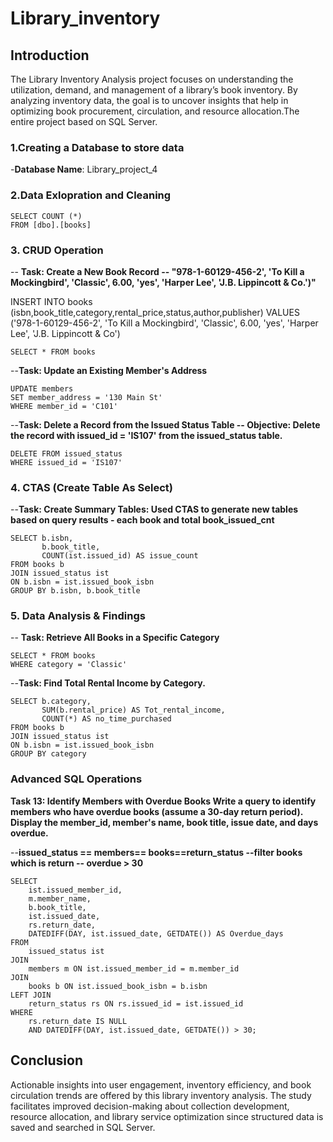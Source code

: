 # Library_inventory

## Introduction

The Library Inventory Analysis project focuses on understanding the utilization, demand, and management of a library’s book inventory. By analyzing inventory data, the goal is to uncover insights that help in optimizing book procurement, circulation, and resource allocation.The entire project based on SQL Server. 

### 1.Creating a Database to store data

-**Database Name**: Library_project_4

### 2.Data Exlopration and Cleaning 
```
SELECT COUNT (*)
FROM [dbo].[books] 
```
### 3. CRUD Operation

-- **Task: Create a New Book Record
-- "978-1-60129-456-2', 'To Kill a Mockingbird', 'Classic', 6.00, 'yes', 'Harper Lee', 'J.B. Lippincott & Co.')"**

INSERT INTO books (isbn,book_title,category,rental_price,status,author,publisher)
VALUES ('978-1-60129-456-2', 'To Kill a Mockingbird', 'Classic', 6.00, 'yes', 'Harper Lee', 'J.B. Lippincott & Co')
```
SELECT * FROM books
```
--**Task: Update an Existing Member's Address**
```
UPDATE members
SET member_address = '130 Main St'
WHERE member_id = 'C101'
```
--**Task: Delete a Record from the Issued Status Table
-- Objective: Delete the record with issued_id = 'IS107' from the issued_status table.**
```
DELETE FROM issued_status
WHERE issued_id = 'IS107'
```
### 4. CTAS (Create Table As Select)

--**Task: Create Summary Tables: Used CTAS to generate new tables based on query results - each book and total book_issued_cnt**
```
SELECT b.isbn, 
	   b.book_title, 
	   COUNT(ist.issued_id) AS issue_count
FROM books b
JOIN issued_status ist
ON b.isbn = ist.issued_book_isbn
GROUP BY b.isbn, b.book_title
```
### 5. Data Analysis & Findings

-- **Task: Retrieve All Books in a Specific Category**
```
SELECT * FROM books
WHERE category = 'Classic'
```
--**Task: Find Total Rental Income by Category.**
```
SELECT b.category,
	   SUM(b.rental_price) AS Tot_rental_income,
	   COUNT(*) AS no_time_purchased
FROM books b
JOIN issued_status ist
ON b.isbn = ist.issued_book_isbn
GROUP BY category
```
### Advanced SQL Operations

**Task 13: Identify Members with Overdue Books
Write a query to identify members who have overdue books (assume a 30-day return period). 
Display the member_id, member's name, book title, issue date, and days overdue.**

--**issued_status == members== books==return_status
--filter books which is return
-- overdue > 30**
```
SELECT 
    ist.issued_member_id,
    m.member_name,
    b.book_title,
    ist.issued_date,
    rs.return_date,
    DATEDIFF(DAY, ist.issued_date, GETDATE()) AS Overdue_days
FROM 
    issued_status ist
JOIN 
    members m ON ist.issued_member_id = m.member_id
JOIN 
    books b ON ist.issued_book_isbn = b.isbn
LEFT JOIN 
    return_status rs ON rs.issued_id = ist.issued_id
WHERE 
    rs.return_date IS NULL
    AND DATEDIFF(DAY, ist.issued_date, GETDATE()) > 30;
```
## Conclusion
Actionable insights into user engagement, inventory efficiency, and book circulation trends are offered by this library inventory analysis. The study facilitates improved decision-making about collection development, resource allocation, and library service optimization since structured data is saved and searched in SQL Server.
